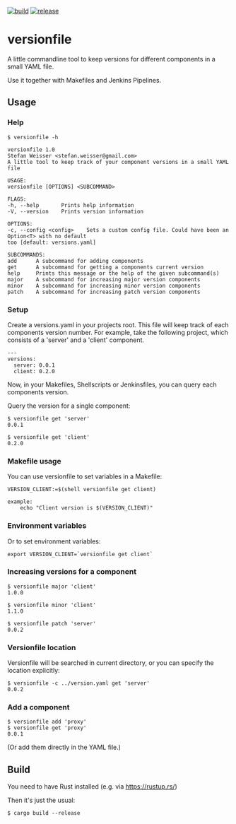 [![build](https://github.com/sweisser/versionfile/actions/workflows/build.yml/badge.svg)](https://github.com/sweisser/versionfile/actions/workflows/build.yml)
[![release](https://github.com/sweisser/versionfile/actions/workflows/release.yml/badge.svg)](https://github.com/sweisser/versionfile/actions/workflows/release.yml)

# versionfile
A little commandline tool to keep versions for different components in a small YAML file.

Use it together with Makefiles and Jenkins Pipelines.

## Usage

### Help
````
$ versionfile -h
````

````
versionfile 1.0
Stefan Weisser <stefan.weisser@gmail.com>
A little tool to keep track of your component versions in a small YAML file

USAGE:
versionfile [OPTIONS] <SUBCOMMAND>

FLAGS:
-h, --help       Prints help information
-V, --version    Prints version information

OPTIONS:
-c, --config <config>    Sets a custom config file. Could have been an Option<T> with no default
too [default: versions.yaml]

SUBCOMMANDS:
add      A subcommand for adding components
get      A subcommand for getting a components current version
help     Prints this message or the help of the given subcommand(s)
major    A subcommand for increasing major version components
minor    A subcommand for increasing minor version components
patch    A subcommand for increasing patch version components
````

### Setup

Create a versions.yaml in your projects root. This file will keep track of each components version number.
For example, take the following project, which consists of a 'server' and a 'client' component.
````
---
versions:
  server: 0.0.1
  client: 0.2.0
````

Now, in your Makefiles, Shellscripts or Jenkinsfiles, you can query each components version.

Query the version for a single component:

    $ versionfile get 'server'
    0.0.1

    $ versionfile get 'client'
    0.2.0

### Makefile usage

You can use versionfile to set variables in a Makefile:

````
VERSION_CLIENT:=$(shell versionfile get client)

example:
    echo "Client version is $(VERSION_CLIENT)"
````

### Environment variables

Or to set environment variables:

````
export VERSION_CLIENT=`versionfile get client`
````

### Increasing versions for a component

    $ versionfile major 'client'
    1.0.0

    $ versionfile minor 'client'
    1.1.0

    $ versionfile patch 'server'
    0.0.2

### Versionfile location

Versionfile will be searched in current directory, or you can specify the location explicitly: 

    $ versionfile -c ../version.yaml get 'server'
    0.0.2

### Add a component

    $ versionfile add 'proxy'
    $ versionfile get 'proxy'
    0.0.1

(Or add them directly in the YAML file.)

## Build

You need to have Rust installed (e.g. via https://rustup.rs/)

Then it's just the usual:

    $ cargo build --release

